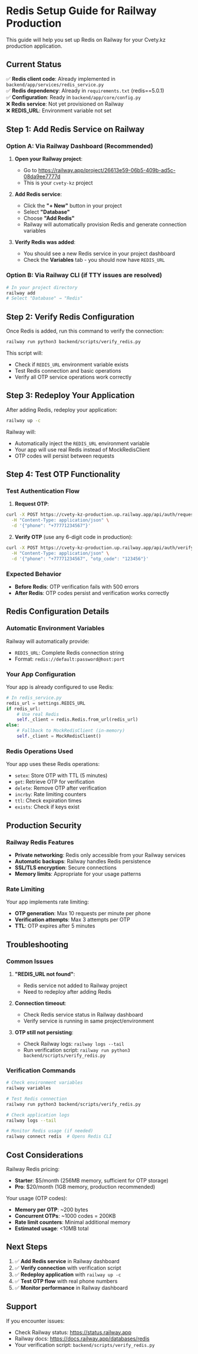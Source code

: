 # Redis Setup Guide for Railway Production

This guide will help you set up Redis on Railway for your Cvety.kz production application.

## Current Status

✅ **Redis client code**: Already implemented in `backend/app/services/redis_service.py`  
✅ **Redis dependency**: Already in `requirements.txt` (redis==5.0.1)  
✅ **Configuration**: Ready in `backend/app/core/config.py`  
❌ **Redis service**: Not yet provisioned on Railway  
❌ **REDIS_URL**: Environment variable not set  

## Step 1: Add Redis Service on Railway

### Option A: Via Railway Dashboard (Recommended)

1. **Open your Railway project**:
   - Go to https://railway.app/project/26613e59-06b5-409b-ad5c-08da9ee7777d
   - This is your `cvety-kz` project

2. **Add Redis service**:
   - Click the **"+ New"** button in your project
   - Select **"Database"**
   - Choose **"Add Redis"**
   - Railway will automatically provision Redis and generate connection variables

3. **Verify Redis was added**:
   - You should see a new Redis service in your project dashboard
   - Check the **Variables** tab - you should now have `REDIS_URL`

### Option B: Via Railway CLI (if TTY issues are resolved)

```bash
# In your project directory
railway add
# Select "Database" → "Redis"
```

## Step 2: Verify Redis Configuration

Once Redis is added, run this command to verify the connection:

```bash
railway run python3 backend/scripts/verify_redis.py
```

This script will:
- Check if `REDIS_URL` environment variable exists
- Test Redis connection and basic operations
- Verify all OTP service operations work correctly

## Step 3: Redeploy Your Application

After adding Redis, redeploy your application:

```bash
railway up -c
```

Railway will:
- Automatically inject the `REDIS_URL` environment variable
- Your app will use real Redis instead of MockRedisClient
- OTP codes will persist between requests

## Step 4: Test OTP Functionality

### Test Authentication Flow

1. **Request OTP**:
```bash
curl -X POST https://cvety-kz-production.up.railway.app/api/auth/request-otp \
  -H "Content-Type: application/json" \
  -d '{"phone": "+77771234567"}'
```

2. **Verify OTP** (use any 6-digit code in production):
```bash
curl -X POST https://cvety-kz-production.up.railway.app/api/auth/verify-otp \
  -H "Content-Type: application/json" \
  -d '{"phone": "+77771234567", "otp_code": "123456"}'
```

### Expected Behavior

- **Before Redis**: OTP verification fails with 500 errors
- **After Redis**: OTP codes persist and verification works correctly

## Redis Configuration Details

### Automatic Environment Variables

Railway will automatically provide:
- `REDIS_URL`: Complete Redis connection string
- Format: `redis://default:password@host:port`

### Your App Configuration

Your app is already configured to use Redis:

```python
# In redis_service.py
redis_url = settings.REDIS_URL
if redis_url:
    # Use real Redis
    self._client = redis.Redis.from_url(redis_url)
else:
    # Fallback to MockRedisClient (in-memory)
    self._client = MockRedisClient()
```

### Redis Operations Used

Your app uses these Redis operations:
- `setex`: Store OTP with TTL (5 minutes)
- `get`: Retrieve OTP for verification  
- `delete`: Remove OTP after verification
- `incrby`: Rate limiting counters
- `ttl`: Check expiration times
- `exists`: Check if keys exist

## Production Security

### Railway Redis Features

- **Private networking**: Redis only accessible from your Railway services
- **Automatic backups**: Railway handles Redis persistence
- **SSL/TLS encryption**: Secure connections
- **Memory limits**: Appropriate for your usage patterns

### Rate Limiting

Your app implements rate limiting:
- **OTP generation**: Max 10 requests per minute per phone
- **Verification attempts**: Max 3 attempts per OTP
- **TTL**: OTP expires after 5 minutes

## Troubleshooting

### Common Issues

1. **"REDIS_URL not found"**:
   - Redis service not added to Railway project
   - Need to redeploy after adding Redis

2. **Connection timeout**:
   - Check Redis service status in Railway dashboard
   - Verify service is running in same project/environment

3. **OTP still not persisting**:
   - Check Railway logs: `railway logs --tail`
   - Run verification script: `railway run python3 backend/scripts/verify_redis.py`

### Verification Commands

```bash
# Check environment variables
railway variables

# Test Redis connection
railway run python3 backend/scripts/verify_redis.py

# Check application logs
railway logs --tail

# Monitor Redis usage (if needed)
railway connect redis  # Opens Redis CLI
```

## Cost Considerations

Railway Redis pricing:
- **Starter**: $5/month (256MB memory, sufficient for OTP storage)
- **Pro**: $20/month (1GB memory, production recommended)

Your usage (OTP codes):
- **Memory per OTP**: ~200 bytes
- **Concurrent OTPs**: ~1000 codes = 200KB
- **Rate limit counters**: Minimal additional memory
- **Estimated usage**: <10MB total

## Next Steps

1. ✅ **Add Redis service** in Railway dashboard
2. ✅ **Verify connection** with verification script  
3. ✅ **Redeploy application** with `railway up -c`
4. ✅ **Test OTP flow** with real phone numbers
5. ✅ **Monitor performance** in Railway dashboard

## Support

If you encounter issues:
- Check Railway status: https://status.railway.app
- Railway docs: https://docs.railway.app/databases/redis
- Your verification script: `backend/scripts/verify_redis.py`